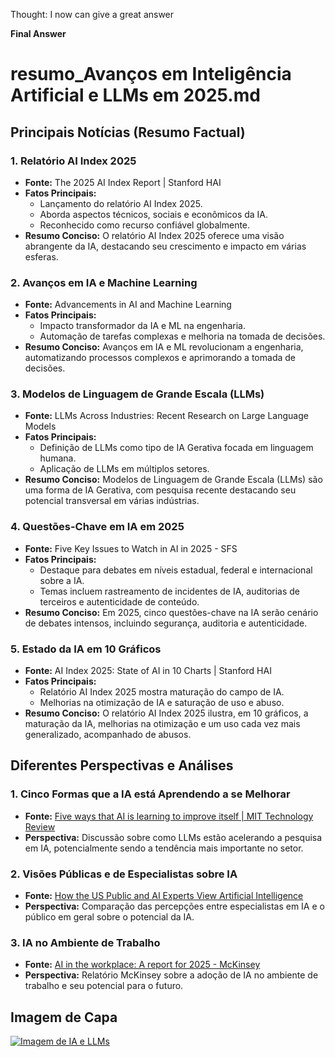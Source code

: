 Thought: I now can give a great answer

**Final Answer**

**resumo_Avanços em Inteligência Artificial e LLMs em 2025.md**
==============================================

**Principais Notícias (Resumo Factual)**
---------------------------------------

### 1. Relatório AI Index 2025

* **Fonte:** The 2025 AI Index Report | Stanford HAI
* **Fatos Principais:**
	+ Lançamento do relatório AI Index 2025.
	+ Aborda aspectos técnicos, sociais e econômicos da IA.
	+ Reconhecido como recurso confiável globalmente.
* **Resumo Conciso:** O relatório AI Index 2025 oferece uma visão abrangente da IA, destacando seu crescimento e impacto em várias esferas.

### 2. Avanços em IA e Machine Learning

* **Fonte:** Advancements in AI and Machine Learning
* **Fatos Principais:**
	+ Impacto transformador da IA e ML na engenharia.
	+ Automação de tarefas complexas e melhoria na tomada de decisões.
* **Resumo Conciso:** Avanços em IA e ML revolucionam a engenharia, automatizando processos complexos e aprimorando a tomada de decisões.

### 3. Modelos de Linguagem de Grande Escala (LLMs)

* **Fonte:** LLMs Across Industries: Recent Research on Large Language Models
* **Fatos Principais:**
	+ Definição de LLMs como tipo de IA Gerativa focada em linguagem humana.
	+ Aplicação de LLMs em múltiplos setores.
* **Resumo Conciso:** Modelos de Linguagem de Grande Escala (LLMs) são uma forma de IA Gerativa, com pesquisa recente destacando seu potencial transversal em várias indústrias.

### 4. Questões-Chave em IA em 2025

* **Fonte:** Five Key Issues to Watch in AI in 2025 - SFS
* **Fatos Principais:**
	+ Destaque para debates em níveis estadual, federal e internacional sobre a IA.
	+ Temas incluem rastreamento de incidentes de IA, auditorias de terceiros e autenticidade de conteúdo.
* **Resumo Conciso:** Em 2025, cinco questões-chave na IA serão cenário de debates intensos, incluindo segurança, auditoria e autenticidade.

### 5. Estado da IA em 10 Gráficos

* **Fonte:** AI Index 2025: State of AI in 10 Charts | Stanford HAI
* **Fatos Principais:**
	+ Relatório AI Index 2025 mostra maturação do campo de IA.
	+ Melhorias na otimização de IA e saturação de uso e abuso.
* **Resumo Conciso:** O relatório AI Index 2025 ilustra, em 10 gráficos, a maturação da IA, melhorias na otimização e um uso cada vez mais generalizado, acompanhado de abusos.

**Diferentes Perspectivas e Análises**
-----------------------------------------

### 1. Cinco Formas que a IA está Aprendendo a se Melhorar

* **Fonte:** [Five ways that AI is learning to improve itself | MIT Technology Review](https://www.technologyreview.com/2025/08/06/1121193/five-ways-that-ai-is-learning-to-improve-itself/)
* **Perspectiva:** Discussão sobre como LLMs estão acelerando a pesquisa em IA, potencialmente sendo a tendência mais importante no setor.

### 2. Visões Públicas e de Especialistas sobre IA

* **Fonte:** [How the US Public and AI Experts View Artificial Intelligence](https://www.pewresearch.org/internet/2025/04/03/how-the-us-public-and-ai-experts-view-artificial-intelligence/)
* **Perspectiva:** Comparação das percepções entre especialistas em IA e o público em geral sobre o potencial da IA.

### 3. IA no Ambiente de Trabalho

* **Fonte:** [AI in the workplace: A report for 2025 - McKinsey](https://www.mckinsey.com/capabilities/mckinsey-digital/our-insights/superagency-in-the-workplace-empowering-people-to-unlock-ais-full-potential-at-work)
* **Perspectiva:** Relatório McKinsey sobre a adoção de IA no ambiente de trabalho e seu potencial para o futuro.

**Imagem de Capa**
-------------------

[![Imagem de IA e LLMs](https://images.pexels.com/photos/9026286/pexels-photo-9026286.jpeg?auto=compress&cs=tinysrgb&dpr=2&h=650&w=940)](https://images.pexels.com/photos/9026286/pexels-photo-9026286.jpeg?auto=compress&cs=tinysrgb&dpr=2&h=650&w=940)